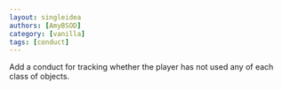 ```yaml
---
layout: singleidea
authors: [AmyBSOD]
category: [vanilla]
tags: [conduct]
---
```

Add a conduct for tracking whether the player has not used any of each class of objects.
